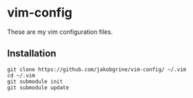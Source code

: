 # vim-config

These are my vim configuration files.

## Installation
```
git clone https://github.com/jakobgrine/vim-config/ ~/.vim
cd ~/.vim
git submodule init
git submodule update
```
